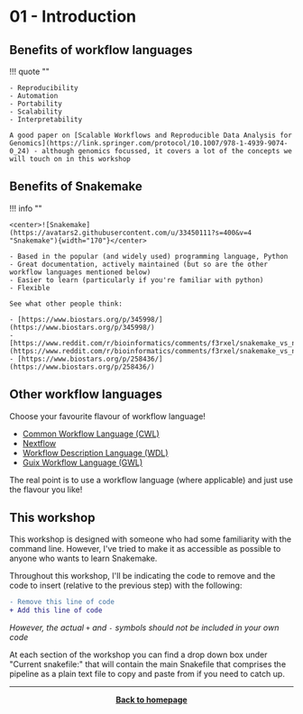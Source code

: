 # 01 - Introduction


## Benefits of workflow languages

!!! quote ""

    - Reproducibility
    - Automation
    - Portability
    - Scalability
    - Interpretability
    
    A good paper on [Scalable Workflows and Reproducible Data Analysis for Genomics](https://link.springer.com/protocol/10.1007/978-1-4939-9074-0_24) - although genomics focussed, it covers a lot of the concepts we will touch on in this workshop
      
## Benefits of Snakemake

!!! info ""

    <center>![Snakemake](https://avatars2.githubusercontent.com/u/33450111?s=400&v=4 "Snakemake"){width="170"}</center>
    
    - Based in the popular (and widely used) programming language, Python
    - Great documentation, actively maintained (but so are the other workflow languages mentioned below)
    - Easier to learn (particularly if you're familiar with python)
    - Flexible
    
    See what other people think:
    
    - [https://www.biostars.org/p/345998/](https://www.biostars.org/p/345998/)
    - [https://www.reddit.com/r/bioinformatics/comments/f3rxel/snakemake_vs_nextflow/](https://www.reddit.com/r/bioinformatics/comments/f3rxel/snakemake_vs_nextflow/)
    - [https://www.biostars.org/p/258436/](https://www.biostars.org/p/258436/)

## Other workflow languages

Choose your favourite flavour of workflow language!

- [Common Workflow Language (CWL)](https://www.commonwl.org/)
- [Nextflow](https://www.nextflow.io/)
- [Workflow Description Language (WDL)](https://openwdl.org/)
- [Guix Workflow Language (GWL)](https://workflows.guix.info/)

The real point is to use a workflow language (where applicable) and just use the flavour you like!

## This workshop

This workshop is designed with someone who had some familiarity with the command line. However, I've tried to make it as accessible as possible to anyone who wants to learn Snakemake.

Throughout this workshop, I'll be indicating the code to remove and the code to insert (relative to the previous step) with the following:

```diff
- Remove this line of code
+ Add this line of code
```

*However, the actual `+` and `-` symbols should not be included in your own code*

At each section of the workshop you can find a drop down box under "Current snakefile:" that will contain the main Snakefile that comprises the pipeline as a plain text file to copy and paste from if you need to catch up.

- - - 



<p align="center"><b><a class="btn" href="https://otagobioinformaticsspringschool.github.io/snakemake_workshop/" style="background: var(--bs-dark);font-weight:bold">Back to homepage</a></b></p>

